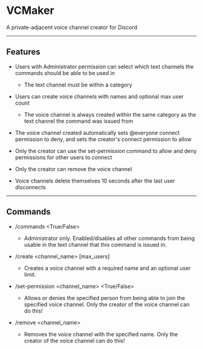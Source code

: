 # VCMaker
 A private-adjacent voice channel creator for Discord

---

## Features

- Users with Administrator permission can select which text channels the commands should be able to be used in
  - The text channel must be within a category

- Users can create voice channels with names and optional max user count
  - The voice channel is always created within the same category as the text channel the command was issued from
- The voice channel created automatically sets @everyone connect permission to deny, and sets the creator's connect permission to allow
- Only the creator can use the set-permission command to allow and deny permissions for other users to connect
- Only the creator can remove the voice channel
- Voice channels delete themselves 10 seconds after the last user disconnects

---

## Commands

- /commands <True/False>
  - Administrator only. Enabled/disables all other commands from being usable in the text channel that this command is issued in.

- /create <channel_name> [max_users]
  - Creates a voice channel with a required name and an optional user limit.

- /set-permission <channel_name> <user> <True/False>
  - Allows or denies the specified person from being able to join the specified voice channel. Only the creator of the voice channel can do this!
 
- /remove <channel_name>
  - Removes the voice channel with the specified name. Only the creator of the voice channel can do this!
